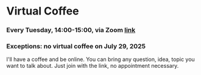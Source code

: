 # Virtual Coffee
### Every Tuesday, 14:00-15:00, via Zoom <a href='https://univienna.zoom.us/j/93796507934?pwd=VFg5dW9JbStPUml6WFVtOWJXV3phQT09'>link</a><br>
### Exceptions: no virtual coffee on July 29, 2025
I'll have a coffee and be online. You can bring any question, idea, topic you want to talk about. Just join with the link, no appointment necessary.
